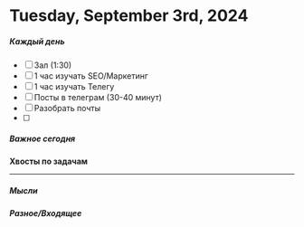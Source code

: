 # Tuesday, September 3rd, 2024

##### Каждый день
- [ ] Зал (1:30)
- [ ] 1 час изучать SEO/Маркетинг
- [ ] 1 час изучать Телегу
- [ ] Посты в телеграм  (30-40 минут)
- [ ] Разобрать почты
- [ ] 
##### Важное сегодня
**Хвосты по задачам**

---

##### Мысли

##### Разное/Входящее
